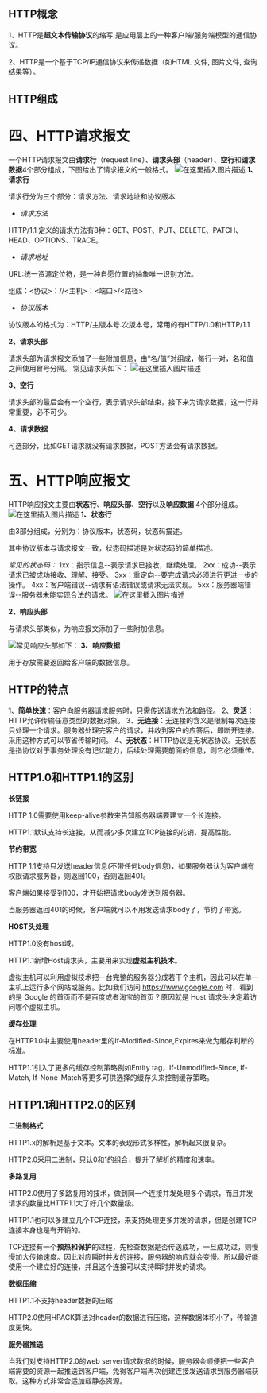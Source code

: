 ## HTTP概念

1、HTTP是**超文本传输协议**的缩写,是应用层上的一种客户端/服务端模型的通信协议。

2、HTTP是一个基于TCP/IP通信协议来传递数据（如HTML 文件, 图片文件, 查询结果等）。

## HTTP组成

# 四、HTTP请求报文

一个HTTP请求报文由**请求行**（request line）、**请求头部**（header）、**空行**和**请求数据**4个部分组成，下图给出了请求报文的一般格式。
![在这里插入图片描述](https://img-blog.csdnimg.cn/20200815232417552.png#pic_center)
**1、请求行**

请求行分为三个部分：请求方法、请求地址和协议版本

- *请求方法*

HTTP/1.1 定义的请求方法有8种：GET、POST、PUT、DELETE、PATCH、HEAD、OPTIONS、TRACE。

- *请求地址*

URL:统一资源定位符，是一种自愿位置的抽象唯一识别方法。

组成：<协议>：//<主机>：<端口>/<路径>

- *协议版本*

协议版本的格式为：HTTP/主版本号.次版本号，常用的有HTTP/1.0和HTTP/1.1

**2、请求头部**

请求头部为请求报文添加了一些附加信息，由“名/值”对组成，每行一对，名和值之间使用冒号分隔。
常见请求头如下：
![在这里插入图片描述](https://img-blog.csdnimg.cn/20200815232555926.png?x-oss-process=image/watermark,type_ZmFuZ3poZW5naGVpdGk,shadow_10,text_aHR0cHM6Ly9ibG9nLmNzZG4ubmV0L3FxXzQyMzY0NTQz,size_16,color_FFFFFF,t_70#pic_center)

**3、空行**

请求头部的最后会有一个空行，表示请求头部结束，接下来为请求数据，这一行非常重要，必不可少。

**4、请求数据**

可选部分，比如GET请求就没有请求数据，POST方法会有请求数据。

# 五、HTTP响应报文

HTTP响应报文主要由**状态行**、**响应头部**、**空行**以及**响应数据** 4个部分组成。
![在这里插入图片描述](https://img-blog.csdnimg.cn/20200815232815795.png#pic_center)
**1、状态行**

由3部分组成，分别为：协议版本，状态码，状态码描述。

其中协议版本与请求报文一致，状态码描述是对状态码的简单描述。

*常见的状态码：*
1xx：指示信息--表示请求已接收，继续处理。
2xx：成功--表示请求已被成功接收、理解、接受。
3xx：重定向--要完成请求必须进行更进一步的操作。
4xx：客户端错误--请求有语法错误或请求无法实现。
5xx：服务器端错误--服务器未能实现合法的请求。
![在这里插入图片描述](https://img-blog.csdnimg.cn/20200815233033274.png?x-oss-process=image/watermark,type_ZmFuZ3poZW5naGVpdGk,shadow_10,text_aHR0cHM6Ly9ibG9nLmNzZG4ubmV0L3FxXzQyMzY0NTQz,size_16,color_FFFFFF,t_70#pic_center)

**2、响应头部**

与请求头部类似，为响应报文添加了一些附加信息。

![常见响应头部如下：](https://img-blog.csdnimg.cn/20200815233046262.png?x-oss-process=image/watermark,type_ZmFuZ3poZW5naGVpdGk,shadow_10,text_aHR0cHM6Ly9ibG9nLmNzZG4ubmV0L3FxXzQyMzY0NTQz,size_16,color_FFFFFF,t_70#pic_center)
**3、响应数据**

用于存放需要返回给客户端的数据信息。

## HTTP的特点

1、**简单快速**：客户向服务器请求服务时，只需传送请求方法和路径。
2、**灵活**：HTTP允许传输任意类型的数据对象。
3、**无连接**：无连接的含义是限制每次连接只处理一个请求。服务器处理完客户的请求，并收到客户的应答后，即断开连接。采用这种方式可以节省传输时间。
4、**无状态**：HTTP协议是无状态协议。无状态是指协议对于事务处理没有记忆能力，后续处理需要前面的信息，则它必须重传。

## HTTP1.0和HTTP1.1的区别

**长链接**

HTTP 1.0需要使用keep-alive参数来告知服务器端要建立一个长连接。

HTTP1.1默认支持长连接，从而减少多次建立TCP链接的花销，提高性能。

**节约带宽**

HTTP 1.1支持只发送header信息(不带任何body信息)，如果服务器认为客户端有权限请求服务器，则返回100，否则返回401。

客户端如果接受到100，才开始把请求body发送到服务器。

当服务器返回401的时候，客户端就可以不用发送请求body了，节约了带宽。

**HOST头处理**

HTTP1.0没有host域。

HTTP1.1新增Host请求头，主要用来实现**虚拟主机技术**。

虚拟主机可以利用虚拟技术把一台完整的服务器分成若干个主机，因此可以在单一主机上运行多个网站或服务。比如我们访问 <https://www.google.com> 时，看到的是 Google 的首页而不是百度或者淘宝的首页？原因就是 Host 请求头决定着访问哪个虚拟主机。

**缓存处理**

在HTTP1.0中主要使用header里的If-Modified-Since,Expires来做为缓存判断的标准。

HTTP1.1引入了更多的缓存控制策略例如Entity tag，If-Unmodified-Since, If-Match, If-None-Match等更多可供选择的缓存头来控制缓存策略。

## HTTP1.1和HTTP2.0的区别

**二进制格式**

HTTP1.x的解析是基于文本。文本的表现形式多样性，解析起来很复杂。

HTTP2.0采用二进制，只认0和1的组合，提升了解析的精度和速率。

**多路复用**

HTTP2.0使用了多路复用的技术，做到同一个连接并发处理多个请求，而且并发请求的数量比HTTP1.1大了好几个数量级。

HTTP1.1也可以多建立几个TCP连接，来支持处理更多并发的请求，但是创建TCP连接本身也是有开销的。

TCP连接有一个**预热和保护**的过程，先检查数据是否传送成功，一旦成功过，则慢慢加大传输速度。因此对应瞬时并发的连接，服务器的响应就会变慢。所以最好能使用一个建立好的连接，并且这个连接可以支持瞬时并发的请求。

**数据压缩**

HTTP1.1不支持header数据的压缩

HTTP2.0使用HPACK算法对header的数据进行压缩，这样数据体积小了，传输速度更快。

**服务器推送**

当我们对支持HTTP2.0的web server请求数据的时候，服务器会顺便把一些客户端需要的资源一起推送到客户端，免得客户端再次创建连接发送请求到服务器端获取。这种方式非常合适加载静态资源。
